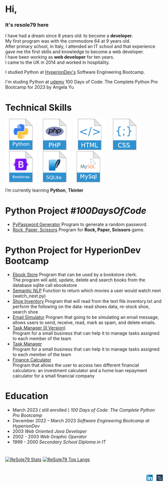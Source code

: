 # Hi,

### It's resole79 here

I have had a dream since 8 years old: to become a **developer**.  
My first program was with the commodore 64 at 9 years old.  
After primary school, in Italy, I attended an IT school and that experience gave me the first skills and knowledge to become a web developer.  
I have been working as **web developer** for ten years.  
I came to the UK in 2014 and worked in hospitality. 

I studied Python at [HyperionDev's](https://www.hyperiondev.com/) Software Engineering Bootcamp.

I'm studing Python at [udemy](https://www.udemy.com/) 100 Days of Code: The Complete Python Pro Bootcamp for 2023 by Angela Yu


# Technical Skills

<img src="./image/python.png"> &nbsp;<img src="./image/php.png"> &nbsp; <img src="./image/html.png"> &nbsp; <img src="./image/css.png"> &nbsp; <img src="./image/bootstrap.png">&nbsp; <img src="./image/sqlite.png">&nbsp; <img src="./image/mysql.png">


I’m currently learning **Python**, **Tkinter** 

# Python Project *#100DaysOfCode*
 - [PyPassword Generator](https://github.com/resole79/password_random_generator) Program to generate a random password.     
 - [Rock, Paper, Scissors](https://github.com/resole79/rock_paper_scissors_game) Program for **Rock, Paper, Scissors** game.     
 
# Python Project for HyperionDev Bootcamp
 - [Ebook Store](https://github.com/resole79/ebookstore)
Program that can be used by a bookstore clerk.     
The program will add, update, delete and search books from the database sqlite call ebookstore
 - [Semantic NLP](https://github.com/resole79/semantic_nlp)
Function to return which movies a user would watch next (watch_next.py)
 - [Shoe Inventory](https://github.com/resole79/shoe_inventory)
Program that will read from the text file inventory.txt and perform the following on the data: read shoes data, re-stock shoe, search shoe
 - [Email Simulator](https://github.com/resole79/email_simulator)
Program that going to be simulating an email message, allows users to send, receive, read, mark as spam, and delete emails.
 - [Task Manager (II Version)](https://github.com/resole79/task_manager_II)     
Program for a small business that can help it to manage tasks assigned to each member of the team
 - [Task Manager](https://github.com/resole79/task_manager)     
Program for a small business that can help it to manage tasks assigned to each member of the team
 - [Finance Calculator](https://github.com/resole79/finance_calculator)     
Program that allows the user to access two different financial calculators: an investment calculator and a home loan repayment calculator for a small financial company

# Education

- March 2023 ( still enrolled ) *100 Days of Code: The Complete Python Pro Bootcamp*
- December 2022 – March 2023 *Software Engineering Bootcamp at HyperionDev*
- 2003 *Web Oriented Java Developer*
- 2002 - 2003 *Web Graphic Operator*
- 1999 - 2000 *Secondary School Diploma in IT*

#    

[![ReSole79 Stats](https://github-stats-alpha.vercel.app/api?username=resole79 "ReSole79 Stats")](https://github.com/resole79/ "ReSole79 Stats")
[![ReSole79 Top Langs](https://github-readme-stats.vercel.app/api/top-langs/?username=resole79&langs_count=12&layout=compact "ReSole79 Top Language")](https://github.com/resole79/ "ReSole79 Top Language")



# 
<p align="right"><a href="https://www.linkedin.com/in/emilio-reforgiato/"  target="_blank"><img src="./image/in_logo.png"></a> &nbsp; <a href="https://www.hyperiondev.com/portfolio/123543/" target="_blank"><img src="./image/hyperiondev_logo.png"></a></p>
